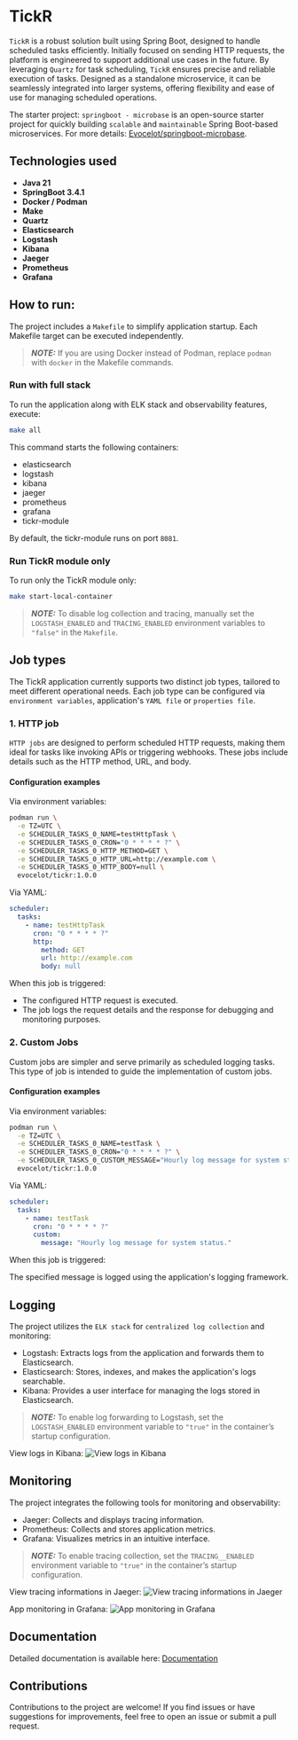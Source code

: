 # TickR

`TickR` is a robust solution built using Spring Boot, designed to handle scheduled tasks efficiently. Initially focused on sending HTTP requests, the platform is engineered to support additional use cases in the future. By leveraging `Quartz` for task scheduling, `TickR` ensures precise and reliable execution of tasks. Designed as a standalone microservice, it can be seamlessly integrated into larger systems, offering flexibility and ease of use for managing scheduled operations.

The starter project: `springboot - microbase` is an open-source starter project for quickly building `scalable` and `maintainable` Spring Boot-based microservices. For more details: [Evocelot/springboot-microbase](https://github.com/Evocelot/springboot-microbase).

## Technologies used

- **Java 21**
- **SpringBoot 3.4.1**
- **Docker / Podman**
- **Make**
- **Quartz**
- **Elasticsearch**
- **Logstash**
- **Kibana**
- **Jaeger**
- **Prometheus**
- **Grafana**

## How to run:

The project includes a `Makefile` to simplify application startup. Each Makefile target can be executed independently.

> **_NOTE:_** If you are using Docker instead of Podman, replace `podman` with `docker` in the Makefile commands.

### Run with full stack

To run the application along with ELK stack and observability features, execute:

```bash
make all
```

This command starts the following containers:

- elasticsearch
- logstash
- kibana
- jaeger
- prometheus
- grafana
- tickr-module

By default, the tickr-module runs on port `8081`.

### Run TickR module only

To run only the TickR module only:

```bash
make start-local-container
```

> **_NOTE:_** To disable log collection and tracing, manually set the `LOGSTASH_ENABLED` and `TRACING_ENABLED` environment variables to `"false"` in the `Makefile`.

## Job types

The TickR application currently supports two distinct job types, tailored to meet different operational needs. Each job type can be configured via `environment variables`, application's `YAML file` or `properties file`.

### 1. HTTP job

`HTTP jobs` are designed to perform scheduled HTTP requests, making them ideal for tasks like invoking APIs or triggering webhooks. These jobs include details such as the HTTP method, URL, and body.

#### Configuration examples

Via environment variables:

```bash
podman run \
  -e TZ=UTC \
  -e SCHEDULER_TASKS_0_NAME=testHttpTask \
  -e SCHEDULER_TASKS_0_CRON="0 * * * * ?" \
  -e SCHEDULER_TASKS_0_HTTP_METHOD=GET \
  -e SCHEDULER_TASKS_0_HTTP_URL=http://example.com \
  -e SCHEDULER_TASKS_0_HTTP_BODY=null \
  evocelot/tickr:1.0.0
```

Via YAML:

```yml
scheduler:
  tasks:
    - name: testHttpTask
      cron: "0 * * * * ?"
      http:
        method: GET
        url: http://example.com
        body: null
```

When this job is triggered:

- The configured HTTP request is executed.
- The job logs the request details and the response for debugging and monitoring purposes.

### 2. Custom Jobs

Custom jobs are simpler and serve primarily as scheduled logging tasks.
This type of job is intended to guide the implementation of custom jobs.

#### Configuration examples

Via environment variables:

```bash
podman run \
  -e TZ=UTC \
  -e SCHEDULER_TASKS_0_NAME=testTask \
  -e SCHEDULER_TASKS_0_CRON="0 * * * * ?" \
  -e SCHEDULER_TASKS_0_CUSTOM_MESSAGE="Hourly log message for system status." \
  evocelot/tickr:1.0.0
```

Via YAML:

```yml
scheduler:
  tasks:
    - name: testTask
      cron: "0 * * * * ?"
      custom:
        message: "Hourly log message for system status."
```
When this job is triggered:

The specified message is logged using the application's logging framework.

## Logging

The project utilizes the `ELK stack` for `centralized log collection` and monitoring:

- Logstash: Extracts logs from the application and forwards them to Elasticsearch.
- Elasticsearch: Stores, indexes, and makes the application's logs searchable.
- Kibana: Provides a user interface for managing the logs stored in Elasticsearch.

> **_NOTE:_** To enable log forwarding to Logstash, set the `LOGSTASH_ENABLED` environment variable to `"true"` in the container’s startup configuration.

View logs in Kibana:
![View logs in Kibana](img/kibana.png)

## Monitoring

The project integrates the following tools for monitoring and observability:

- Jaeger: Collects and displays tracing information.
- Prometheus: Collects and stores application metrics.
- Grafana: Visualizes metrics in an intuitive interface.

> **_NOTE:_** To enable tracing collection, set the `TRACING__ENABLED` environment variable to `"true"` in the container’s startup configuration.

View tracing informations in Jaeger:
![View tracing informations in Jaeger](img/jaeger.png)

App monitoring in Grafana:
![App monitoring in Grafana](img/grafana.png)

## Documentation

Detailed documentation is available here: [Documentation](/docs/docs.md)

## Contributions

Contributions to the project are welcome! If you find issues or have suggestions for improvements, feel free to open an issue or submit a pull request.
